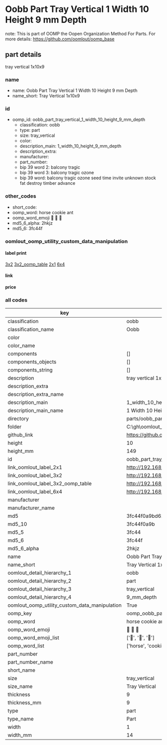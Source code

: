 # Oobb Part Tray Vertical 1 Width 10 Height 9 mm Depth  

note: This is part of OOMP the Oopen Organization Method For Parts. For more details: https://github.com/oomlout/oomp_base

##  part details
  



tray vertical 1x10x9



### name
* name: Oobb Part Tray Vertical 1 Width 10 Height 9 mm Depth
* name_short: Tray Vertical 1x10x9 
### id
* oomp_id: oobb_part_tray_vertical_1_width_10_height_9_mm_depth
  * classification: oobb
  * type: part
  * size: tray_vertical
  * color: 
  * description_main: 1_width_10_height_9_mm_depth
  * description_extra: 
  * manufacturer: 
  * part_number: 
  * bip 39 word 2: balcony tragic
  * bip 39 word 3: balcony tragic ozone
  * bip 39 word: balcony tragic ozone seed time invite unknown stock fat destroy timber advance

### other_codes
* short_code: 
* oomp_word: horse cookie ant
* oomp_word_emoji :horse: :cookie: :ant:
* md5_6_alpha: 2hkjz
* md5_6: 3fc44f






### oomlout_oomp_utility_custom_data_manipulation
#### label print
[3x2](http://192.168.1.245:1112/?label=oomp%202hkjz)
[3x2_oomp_table](http://192.168.1.108:1112/?label=oomp%202hkjz)
[2x1](http://192.168.1.242:1112/?label=oomp%202hkjz)
[6x4](http://192.168.1.55:1112/?label=oomp%202hkjz)    

#### link

                              

#### price







### all codes 
| key | value |  
| --- | --- |  
| classification | oobb |  
| classification_name | Oobb |  
| color |  |  
| color_name |  |  
| components | [] |  
| components_objects | [] |  
| components_string | [] |  
| description | tray vertical 1x10x9 |  
| description_extra |  |  
| description_extra_name |  |  
| description_main | 1_width_10_height_9_mm_depth |  
| description_main_name | 1 Width 10 Height 9 mm Depth |  
| directory | parts/oobb_part_tray_vertical_1_width_10_height_9_mm_depth |  
| folder | C:\gh\oomlout_oobb_version_4_generated_parts\parts\oobb_part_tray_vertical_1_width_10_height_9_mm_depth |  
| github_link | https://github.com/oomlout/oomlout_oomp_part_src/tree/main/parts/oobb_part_tray_vertical_1_width_10_height_9_mm_depth |  
| height | 10 |  
| height_mm | 149 |  
| id | oobb_part_tray_vertical_1_width_10_height_9_mm_depth |  
| link_oomlout_label_2x1 | http://192.168.1.242:1112/?label=oomp%202hkjz |  
| link_oomlout_label_3x2 | http://192.168.1.245:1112/?label=oomp%202hkjz |  
| link_oomlout_label_3x2_oomp_table | http://192.168.1.108:1112/?label=oomp%202hkjz |  
| link_oomlout_label_6x4 | http://192.168.1.55:1112/?label=oomp%202hkjz |  
| manufacturer |  |  
| manufacturer_name |  |  
| md5 | 3fc44f0a9bd61dbdd8712c2f3d39b88e |  
| md5_10 | 3fc44f0a9b |  
| md5_5 | 3fc44 |  
| md5_6 | 3fc44f |  
| md5_6_alpha | 2hkjz |  
| name | Oobb Part Tray Vertical 1 Width 10 Height 9 mm Depth |  
| name_short | Tray Vertical 1x10x9  |  
| oomlout_detail_hierarchy_1 | oobb |  
| oomlout_detail_hierarchy_2 | part |  
| oomlout_detail_hierarchy_3 | tray_vertical |  
| oomlout_detail_hierarchy_4 | 9_mm_depth |  
| oomlout_oomp_utility_custom_data_manipulation | True |  
| oomp_key | oomp_oobb_part_tray_vertical_1_width_10_height_9_mm_depth |  
| oomp_word | horse cookie ant |  
| oomp_word_emoji | :horse: :cookie: :ant: |  
| oomp_word_emoji_list | [':horse:', ':cookie:', ':ant:'] |  
| oomp_word_list | ['horse', 'cookie', 'ant'] |  
| part_number |  |  
| part_number_name |  |  
| short_name |  |  
| size | tray_vertical |  
| size_name | Tray Vertical |  
| thickness | 9 |  
| thickness_mm | 9 |  
| type | part |  
| type_name | Part |  
| width | 1 |  
| width_mm | 14 |  
